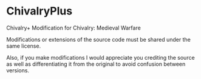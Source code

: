 ChivalryPlus
============

Chivalry+ Modification for Chivalry: Medieval Warfare

Modifications or extensions of the source code must be shared under the same license.

Also, if you make modifications I would appreciate you crediting the source as well as differentiating it from the original to avoid confusion between versions. 
